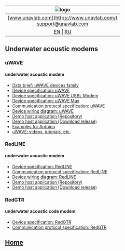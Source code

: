 | ![logo](https://ucnl.github.io/documentation/sm_logo.png) |
| :---: |
| [www.unavlab.com](https://www.unavlab.com/) <br/> [support@unavlab.com](mailto:support@unavlab.com) |
| [EN](underwater_acoustic_modems_en.md) \| [RU](underwater_acoustic_modems_ru.md) |

## Underwater acoustic modems
### uWAVE
#### underwater acoustic modem
* [Data brief: uWAVE devices family](/documentation/EN/uWAVE/uWAVE_Family_en.md)
* [Device specification: uWAVE](/documentation/EN/uWAVE/uWAVE_Specification_en.md)
* [Device specification: uWAVE USBL Modem](/documentation/EN/uWAVE/uWAVE_USBL_Modem_Specification_en.md)
* [Device specification: uWAVE Max](/documentation/EN/uWAVE/uWAVE_Max_Specification_en.md)
* [Communication protocol specification: uWAVE](documentation/EN/uWAVE/uWAVE_Protocol_Specification_en.md)
* [Device wiring diagram: uWAVE](/documentation/EN/uWAVE/uWAVE_wiring_diagram_en.md)
* [Demo host application (Repository)](https://github.com/ucnl/uWAVE_Host)
* [Demo host application (Download release)](https://github.com/ucnl/uWAVE_Host/releases/download/1.0/uWAVE_Host.zip)
* [Examples for Arduino](https://github.com/ucnl/uWAVE_Arduino)
* [uWAVE: videos, tutorials, etc.](/documentation/EN/uWAVE/media)

### RedLINE
#### underwater acoustic modem
* [Device specification: RedLINE](/documentation/EN/RedLINE/RedLine_Specification_en.md)
* [Communication protocol specification: RedLINE](/documentation/EN/RedLINE/RedLINE_Protocol_Specifications_en.md)
* [Device wiring diagram: RedLINE](/documentation/EN/RedLINE/RedLINE_wiring_diagram_en.md)
* [Demo host application (Repository)](https://github.com/ucnl/RedLINE_Host)
* [Demo host application (Download release)](https://github.com/ucnl/RedLINE_Host/releases/download/1.0/RedLINE_Host.zip)

### RedGTR
#### underwater acoustic code modem
* [Device specification: RedGTR](/documentation/EN/RedGTR/RedGTR_Specifications_en.md)
* [Communication protocol specification: RedGTR](/documentation/EN/RedGTR/RedGTR_Protocol_Specifications_en.md)

## [Home](README.md)
